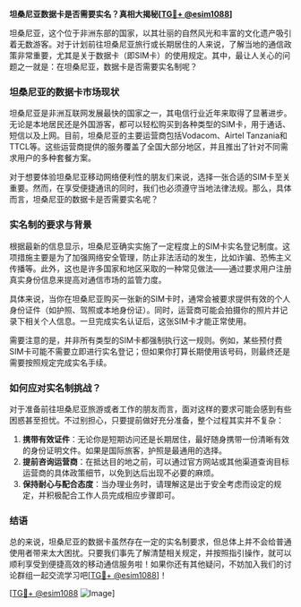 **坦桑尼亚数据卡是否需要实名？真相大揭秘[[TG💪+ @esim1088](https://t.me/s/esim1088)]**

坦桑尼亚，这个位于非洲东部的国家，以其壮丽的自然风光和丰富的文化遗产吸引着无数游客。对于计划前往坦桑尼亚旅行或长期居住的人来说，了解当地的通信政策非常重要，尤其是关于数据卡（即SIM卡）的使用规定。其中，最让人关心的问题之一就是：在坦桑尼亚，数据卡是否需要实名制呢？

### 坦桑尼亚的数据卡市场现状

坦桑尼亚是非洲互联网发展最快的国家之一，其电信行业近年来取得了显著进步。无论是本地居民还是外国游客，都可以轻松购买到各种类型的SIM卡，用于通话、短信以及上网。目前，坦桑尼亚的主要运营商包括Vodacom、Airtel Tanzania和TTCL等。这些运营商提供的服务覆盖了全国大部分地区，并且推出了针对不同需求用户的多种套餐方案。

对于想要体验坦桑尼亚移动网络便利性的朋友们来说，选择一张合适的SIM卡至关重要。然而，在享受便捷通讯的同时，我们也必须遵守当地法律法规。那么，具体而言，坦桑尼亚的数据卡是否需要实名呢？

### 实名制的要求与背景

根据最新的信息显示，坦桑尼亚确实实施了一定程度上的SIM卡实名登记制度。这项措施主要是为了加强网络安全管理，防止非法活动的发生，比如诈骗、恐怖主义传播等。此外，这也是许多国家和地区采取的一种常见做法——通过要求用户注册真实身份信息来提高对通信市场的监管力度。

具体来说，当你在坦桑尼亚购买一张新的SIM卡时，通常会被要求提供有效的个人身份证件（如护照、驾照或本地身份证）。同时，运营商可能会拍摄你的照片并记录下相关个人信息。一旦完成实名认证后，这张SIM卡才能正常使用。

需要注意的是，并非所有类型的SIM卡都强制执行这一规则。例如，某些预付费SIM卡可能不需要立即进行实名登记；但如果你打算长期使用该号码，则最终还是需要按照规定完成实名手续。

### 如何应对实名制挑战？

对于准备前往坦桑尼亚旅游或者工作的朋友而言，面对这样的要求可能会感到有些困惑甚至担忧。不过别担心，只要提前做好充分准备，整个过程其实并不复杂：

1. **携带有效证件**：无论你是短期访问还是长期居住，最好随身携带一份清晰有效的身份证明文件。如果是国际旅客，护照是最通用的选择。
2. **提前咨询运营商**：在抵达目的地之前，可以通过官方网站或其他渠道查询目标运营商的具体政策细节，以免到达后出现不必要的麻烦。
3. **保持耐心与配合态度**：当办理业务时，请理解这是出于安全考虑而设定的规定，并积极配合工作人员完成相应步骤即可。

### 结语

总的来说，坦桑尼亚的数据卡虽然存在一定的实名制要求，但总体上并不会给普通使用者带来太大困扰。只要我们事先了解清楚相关规定，并按照指引操作，就可以顺利享受到便捷高效的移动通信服务啦！如果你还有其他疑问，不妨加入我们的讨论群组一起交流学习吧[[TG💪+ @esim1088](https://t.me/s/esim1088)]！

[[TG💪+ @esim1088](https://t.me/s/esim1088) ![Image](https://i.postimg.cc/4NQfJmqS/Snipaste-2025-05-13-00-14-12.png)]